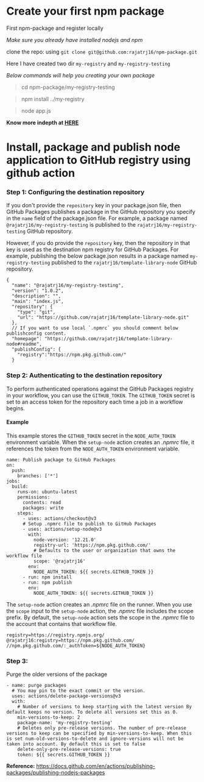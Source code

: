 # Create your first npm package

First npm-package and register locally

_Make sure you already have installed nodejs and npm_

clone the repo: using `git clone git@github.com:rajatrj16/npm-package.git`

Here I have created two dir `my-registry` and `my-registry-testing` 

_Below commands will help you creating your own package_

> cd npm-package/my-registry-testing

> npm install ../my-registry

> node app.js

**Know more indepth at [HERE](https://dev.to/therealdanvega/creating-your-first-npm-package-2ehf)**


# Install, package and publish node application to GitHub registry using github action

### Step 1: Configuring the destination repository
If you don't provide the `repository` key in your package.json file, then GitHub Packages publishes a package in the GitHub repository you specify in the `name` field of the package.json file. For example, a package named `@rajatrj16/my-registry-testing` is published to the `rajatrj16/my-registry-testing` GitHub repository.

However, if you do provide the `repository` key, then the repository in that key is used as the destination npm registry for GitHub Packages. For example, publishing the below package.json results in a package named `my-registry-testing` published to the `rajatrj16/template-library-node` GitHub repository.
```  
{
  "name": "@rajatrj16/my-registry-testing",
  "version": "1.0.2",
  "description": "",
  "main": "index.js",
  "repository": {
    "type": "git",
    "url": "https://github.com/rajatrj16/template-library-node.git"
  },
  // If you want to use local `.npmrc` you should comment below publishconfig content.
  "homepage": "https://github.com/rajatrj16/template-library-node#readme",
  "publishConfig": {
    "registry":"https://npm.pkg.github.com/"
  }
```

### Step 2: Authenticating to the destination repository
To perform authenticated operations against the GitHub Packages registry in your workflow, you can use the `GITHUB_TOKEN`. The `GITHUB_TOKEN` secret is set to an access token for the repository each time a job in a workflow begins.

#### Example
This example stores the `GITHUB_TOKEN` secret in the `NODE_AUTH_TOKEN` environment variable. When the `setup-node` action creates an _.npmrc_ file, it references the token from the `NODE_AUTH_TOKEN` environment variable.

```
name: Publish package to GitHub Packages
on:
  push:
    branches: ['*']
jobs:
  build:
    runs-on: ubuntu-latest 
    permissions: 
      contents: read
      packages: write 
    steps:
      - uses: actions/checkout@v3
      # Setup .npmrc file to publish to GitHub Packages
      - uses: actions/setup-node@v3
        with:
          node-version: '12.21.0'
          registry-url: 'https://npm.pkg.github.com/'
          # Defaults to the user or organization that owns the workflow file
          scope: '@rajatrj16'
        env:
          NODE_AUTH_TOKEN: ${{ secrets.GITHUB_TOKEN }}
      - run: npm install
      - run: npm publish
        env:
          NODE_AUTH_TOKEN: ${{ secrets.GITHUB_TOKEN }}
```
The `setup-node` action creates an _.npmrc_ file on the runner. When you use the `scope` input to the `setup-node` action, the _.npmrc_ file includes the scope prefix. By default, the `setup-node` action sets the scope in the _.npmrc_ file to the account that contains that workflow file.

```
registry=https://registry.npmjs.org/
@rajatrj16:registry=https://npm.pkg.github.com/
//npm.pkg.github.com/:_authToken=${NODE_AUTH_TOKEN}
```
### Step 3: 
Purge the older versions of the package
```
- name: purge packages
  # You may pin to the exact commit or the version.
  uses: actions/delete-package-versions@v3
  with:
    # Number of versions to keep starting with the latest version By default keeps no version. To delete all versions set this as 0.
    min-versions-to-keep: 2
    package-name: 'my-registry-testing'
    # Deletes only pre-release versions. The number of pre-release versions to keep can be specified by min-versions-to-keep. When this is set num-old-versions-to-delete and ignore-versions will not be taken into account. By default this is set to false
    delete-only-pre-release-versions: true
    token: ${{ secrets.GITHUB_TOKEN }}
```

**Reference:** https://docs.github.com/en/actions/publishing-packages/publishing-nodejs-packages
